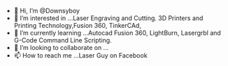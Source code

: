- 👋 Hi, I’m @Downsyboy
- 👀 I’m interested in ...Laser Engraving and Cutting. 3D Printers and Printing Technology,Fusion 360, TinkerCAd,
- 🌱 I’m currently learning ...Autocad Fusion 360, LightBurn, Lasergrbl and G-Code Command Line Scripting.
- 💞️ I’m looking to collaborate on ...
- 📫 How to reach me ...Laser Guy on Facebook

<!---
Downsyboy/Downsyboy is a ✨ special ✨ repository because its `README.md` (this file) appears on your GitHub profile.
You can click the Preview link to take a look at your changes.
--->
